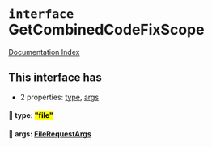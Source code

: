 # `interface` GetCombinedCodeFixScope

[Documentation Index](../README.md)

## This interface has

- 2 properties:
[type](#-type-file),
[args](#-args-filerequestargs)


#### 📄 type: <mark>"file"</mark>



#### 📄 args: [FileRequestArgs](../interface.FileRequestArgs/README.md)



